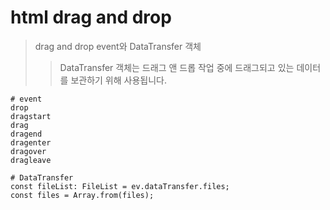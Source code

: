 # html drag and drop

> drag and drop event와 DataTransfer 객체
>
> > DataTransfer 객체는 드래그 앤 드롭 작업 중에 드래그되고 있는 데이터를 보관하기 위해 사용됩니다.

```
# event
drop
dragstart
drag
dragend
dragenter
dragover
dragleave

# DataTransfer
const fileList: FileList = ev.dataTransfer.files;
const files = Array.from(files);
```
